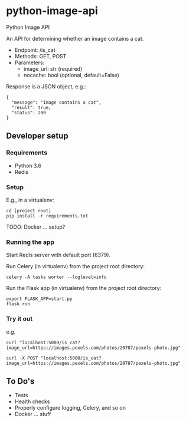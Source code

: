 # python-image-api
Python Image API

An API for determining whether an image contains a cat.

- Endpoint: /is_cat
- Methods: GET, POST
- Parameters:
    - image_url: str (required)
    - nocache: bool (optional, default=False)

Response is a JSON object, e.g.:
```
{
  "message": "Image contains a cat",
  "result": true,
  "status": 200
}

```

## Developer setup

### Requirements
- Python 3.6
- Redis

### Setup

E.g., in a virtualenv:
```
cd [project root]
pip install -r requirements.txt

```
TODO: Docker ... setup?

### Running the app
Start Redis server with default port (6379).

Run Celery (in virtualenv) from the project root directory:
```
celery -A tasks worker --loglevel=info
```

Run the Flask app (in virtualenv) from the project root directory:
```
export FLASK_APP=start.py
flask run
```

### Try it out

e.g.
```
curl "localhost:5000/is_cat?image_url=https://images.pexels.com/photos/20787/pexels-photo.jpg"

curl -X POST "localhost:5000/is_cat?image_url=https://images.pexels.com/photos/20787/pexels-photo.jpg"
```


## To Do's

- Tests
- Health checks
- Properly configure logging, Celery, and so on
- Docker ... stuff
